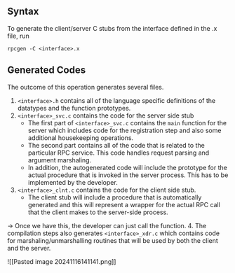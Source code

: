 
## Syntax 
To generate the client/server C stubs from the interface defined in the .x file, run

```
rpcgen -C <interface>.x
```

## Generated Codes

The outcome of this operation generates several files.

1. `<interface>.h` contains all of the language specific definitions of the datatypes and the function prototypes.
2. `<interface>_svc.c` contains the code for the server side stub 
	- The first part of `<interface>_svc.c` contains the `main` function for the server which includes code for the registration step and also some additional housekeeping operations.
	- The second part contains all of the code that is related to the particular RPC service. This code handles request parsing and argument marshaling.
	- In addition, the autogenerated code will include the prototype for the actual procedure that is invoked in the server process. This has to be implemented by the developer.
3. `<interface>_clnt.c` contains the code for the client side stub.
	- The client stub will include a procedure that is automatically generated and this will represent a wrapper for the actual RPC call that the client makes to the server-side process.

-> Once we have this, the developer can just call the function.
4. The compilation steps also generates `<interface>_xdr.c` which contains code for marshaling/unmarshalling routines that will be used by both the client and the server.

![[Pasted image 20241116141141.png]]

